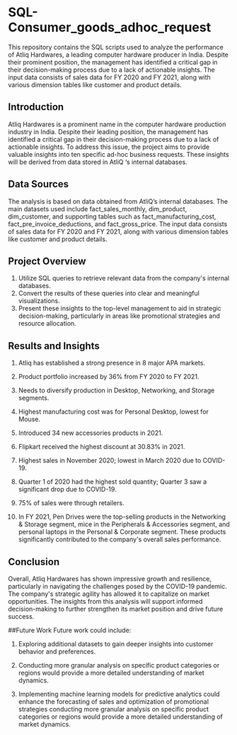 # SQL-Consumer_goods_adhoc_request
This repository contains the SQL scripts used to analyze the performance of Atliq Hardwares, a leading computer hardware producer in India. Despite their prominent position, the management has identified a critical gap in their decision-making process due to a lack of actionable insights. The input data consists of sales data for FY 2020 and FY 2021, along with various dimension tables like customer and product details.

## Introduction
Atliq Hardwares is a prominent name in the computer hardware production industry in India. Despite their leading position, the management has identified a critical gap in their decision-making process due to a lack of actionable insights. To address this issue, the project aims to provide valuable insights into ten specific ad-hoc business requests. These insights will be derived from data stored in AtliQ ‘s internal databases.

## Data Sources
The analysis is based on data obtained from AtliQ’s internal databases. The main datasets used include fact_sales_monthly, dim_product, dim_customer, and supporting tables such as fact_manufacturing_cost, fact_pre_invoice_deductions, and fact_gross_price. The input data consists of sales data for FY 2020 and FY 2021, along with various dimension tables like customer and product details.

## Project Overview
1. Utilize SQL queries to retrieve relevant data from the company's internal databases.
2. Convert the results of these queries into clear and meaningful visualizations.
3. Present these insights to the top-level management to aid in strategic decision-making, particularly in areas like promotional strategies and resource allocation.

## Results and Insights
1. Atliq has established a strong presence in 8 major APA markets.

2. Product portfolio increased by 36% from FY 2020 to FY 2021.

3. Needs to diversify production in Desktop, Networking, and Storage segments.

4. Highest manufacturing cost was for Personal Desktop, lowest for Mouse.

5. Introduced 34 new accessories products in 2021.

6. Flipkart received the highest discount at 30.83% in 2021.

7. Highest sales in November 2020; lowest in March 2020 due to COVID-19.

8. Quarter 1 of 2020 had the highest sold quantity; Quarter 3 saw a significant drop due to COVID-19.

9. 75% of sales were through retailers.

10. In FY 2021, Pen Drives were the top-selling products in the Networking & Storage segment, mice in the Peripherals & Accessories segment, and personal laptops in the Personal & Corporate segment. These products significantly contributed to the company's overall sales performance.

## Conclusion 
Overall, Atliq Hardwares has shown impressive growth and resilience, particularly in navigating the challenges posed by the COVID-19 pandemic. The company's strategic agility has allowed it to capitalize on market opportunities. The insights from this analysis will support informed decision-making to further strengthen its market position and drive future success.

##Future Work
Future work could include:
1. Exploring additional datasets to gain deeper insights into customer behavior and preferences.

2. Conducting more granular analysis on specific product categories or regions would provide a more detailed understanding of market dynamics.

3. Implementing machine learning models for predictive analytics could enhance the forecasting of sales and optimization of promotional strategies
conducting more granular analysis on specific product categories or regions would provide a more detailed understanding of market dynamics.



